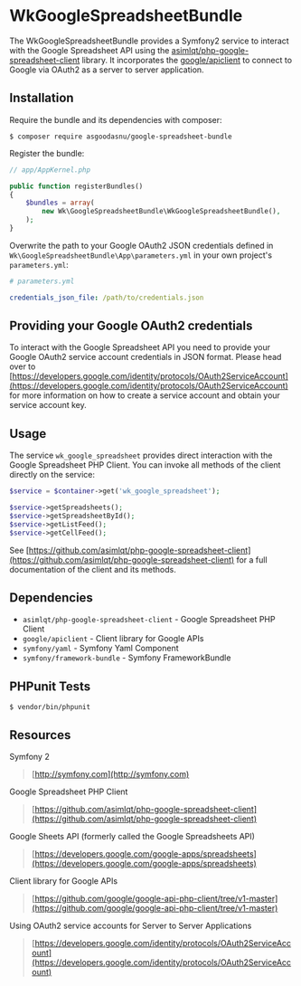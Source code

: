 # WkGoogleSpreadsheetBundle

The WkGoogleSpreadsheetBundle provides a Symfony2 service to interact with the Google Spreadsheet API using the [asimlqt/php-google-spreadsheet-client](https://github.com/asimlqt/php-google-spreadsheet-client) library.
It incorporates the [google/apiclient](https://github.com/google/google-api-php-client) to connect to Google via OAuth2 as a server to server application.

Installation
----------------------------------------------------------------

Require the bundle and its dependencies with composer:

    $ composer require asgoodasnu/google-spreadsheet-bundle
    
Register the bundle:

```php
// app/AppKernel.php

public function registerBundles()
{
    $bundles = array(
        new Wk\GoogleSpreadsheetBundle\WkGoogleSpreadsheetBundle(),
    );
}
```

Overwrite the path to your Google OAuth2 JSON credentials defined in `Wk\GoogleSpreadsheetBundle\App\parameters.yml` in your own project's `parameters.yml`:

```yaml
# parameters.yml

credentials_json_file: /path/to/credentials.json
```
 
Providing your Google OAuth2 credentials
----------------------------------------------------------------
To interact with the Google Spreadsheet API you need to provide your Google OAuth2 service account credentials in JSON format. Please head over to [https://developers.google.com/identity/protocols/OAuth2ServiceAccount](https://developers.google.com/identity/protocols/OAuth2ServiceAccount) for more information on how to create a service account and obtain your service account key.

Usage
----------------------------------------------------------------
The service `wk_google_spreadsheet` provides direct interaction with the Google Spreadsheet PHP Client. You can invoke all methods of the client directly on the service:
 
```php
$service = $container->get('wk_google_spreadsheet');

$service->getSpreadsheets();
$service->getSpreadsheetById();
$service->getListFeed();
$service->getCellFeed();
```

See [https://github.com/asimlqt/php-google-spreadsheet-client](https://github.com/asimlqt/php-google-spreadsheet-client) for a full documentation of the client and its methods.

Dependencies
----------------------------------------------------------------
* `asimlqt/php-google-spreadsheet-client` - Google Spreadsheet PHP Client
* `google/apiclient` - Client library for Google APIs
* `symfony/yaml` - Symfony Yaml Component
* `symfony/framework-bundle` - Symfony FrameworkBundle

PHPunit Tests
----------------------------------------------------------------
    $ vendor/bin/phpunit

Resources
----------------------------------------------------------------
Symfony 2
> [http://symfony.com](http://symfony.com)

Google Spreadsheet PHP Client
> [https://github.com/asimlqt/php-google-spreadsheet-client](https://github.com/asimlqt/php-google-spreadsheet-client)

Google Sheets API (formerly called the Google Spreadsheets API)
> [https://developers.google.com/google-apps/spreadsheets](https://developers.google.com/google-apps/spreadsheets)

Client library for Google APIs
> [https://github.com/google/google-api-php-client/tree/v1-master](https://github.com/google/google-api-php-client/tree/v1-master)

Using OAuth2 service accounts for Server to Server Applications
> [https://developers.google.com/identity/protocols/OAuth2ServiceAccount](https://developers.google.com/identity/protocols/OAuth2ServiceAccount)